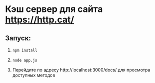 # Кэш сервер для сайта https://http.cat/

## Запуск:
1. ```bash
   npm install
   ```
2. ```bash
   node app.js
   ```
3. Перейдите по адресу http://localhost:3000/docs/ для просмотра доступных методов
